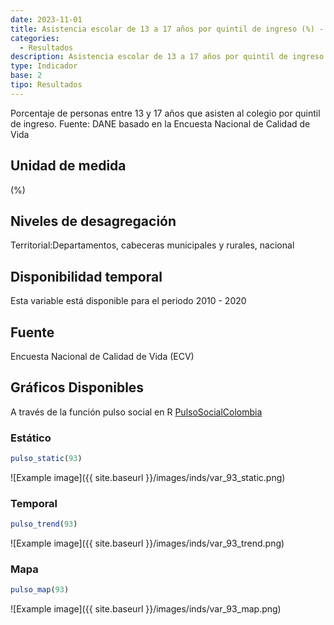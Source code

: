 ```yaml
---
date: 2023-11-01
title: Asistencia escolar de 13 a 17 años por quintil de ingreso (%) - quintil 3 (dpto)
categories:
  - Resultados
description: Asistencia escolar de 13 a 17 años por quintil de ingreso (%) - quintil 3
type: Indicador
base: 2
tipo: Resultados
--- 
```


Porcentaje de personas entre 13 y 17 años que asisten al colegio por quintil de ingreso.
Fuente: DANE basado en la Encuesta Nacional de Calidad de Vida

## Unidad de medida
(%)

## Niveles de desagregación
Territorial:Departamentos, cabeceras municipales y rurales, nacional

## Disponibilidad temporal
Esta variable está disponible para el periodo 2010 - 2020

## Fuente
Encuesta Nacional de Calidad de Vida (ECV)

## Gráficos Disponibles

A través de la función pulso social en R [PulsoSocialColombia](https://github.com/pulsosocialcolombia/PulsoSocialColombia)

### Estático

``` R
pulso_static(93)
```

![Example image]({{ site.baseurl }}/images/inds/var_93_static.png)

### Temporal

``` R
pulso_trend(93)
```

![Example image]({{ site.baseurl }}/images/inds/var_93_trend.png)

### Mapa

``` R
pulso_map(93)
```

![Example image]({{ site.baseurl }}/images/inds/var_93_map.png)